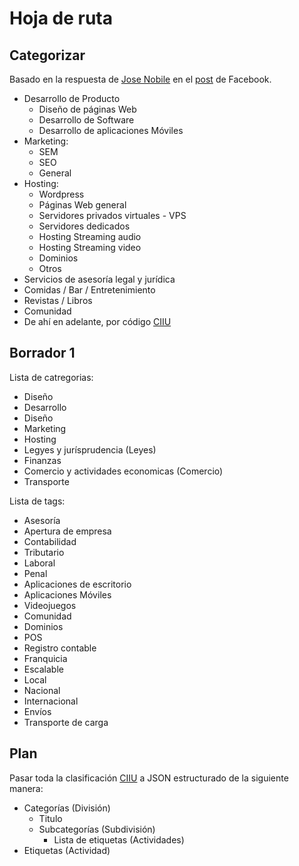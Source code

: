 # Hoja de ruta

## Categorizar

Basado en la respuesta de [Jose Nobile](https://github.com/josenobile) en el [post](https://www.facebook.com/groups/startupco/permalink/1359283507442442/) de Facebook.

- Desarrollo de Producto
  - Diseño de páginas Web
  - Desarrollo de Software
  - Desarrollo de aplicaciones Móviles
- Marketing:
  - SEM
  - SEO
  - General
- Hosting:
  - Wordpress
  - Páginas Web general
  - Servidores privados virtuales - VPS
  - Servidores dedicados
  - Hosting Streaming audio
  - Hosting Streaming video
  - Dominios
  - Otros
- Servicios de asesoría legal y jurídica
- Comidas / Bar / Entretenimiento
- Revistas / Libros
- Comunidad
- De ahí en adelante, por código [CIIU](http://www.alcaldiabogota.gov.co/sisjur/normas/Norma1.jsp?i=50602)

## Borrador 1

Lista de catregorias:

- Diseño
- Desarrollo
- Diseño
- Marketing
- Hosting
- Legyes y jurísprudencia (Leyes)
- Finanzas
- Comercio y actividades economicas (Comercio)
- Transporte

Lista de tags:

- Asesoría
- Apertura de empresa
- Contabilidad
- Tributario
- Laboral
- Penal
- Aplicaciones de escritorio
- Aplicaciones Móviles
- Videojuegos
- Comunidad
- Dominios
- POS
- Registro contable
- Franquicia
- Escalable
- Local
- Nacional
- Internacional
- Envíos
- Transporte de carga

## Plan

Pasar toda la clasificación [CIIU](http://www.alcaldiabogota.gov.co/sisjur/normas/Norma1.jsp?i=50602) a JSON estructurado de la siguiente manera:

- Categorías (División)
  - Titulo
  - Subcategorías (Subdivisión)
    - Lista de etiquetas (Actividades)
- Etiquetas (Actividad)
